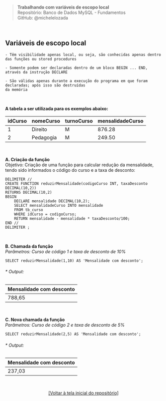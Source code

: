 > **Trabalhando com variáveis de escopo local**     
> Repositório: Banco de Dados MySQL - Fundamentos    
> GitHub: @michelelozada
&nbsp;
     
&nbsp;  
## Variáveis de escopo local 
```
- Têm visibilidade apenas local, ou seja, são conhecidas apenas dentro das funções ou stored procedures

- Somente podem ser declaradas dentro de um bloco BEGIN ... END, através da instrução DECLARE

- São válidas apenas durante a execução do programa em que foram declaradas; após isso são destruídas 
da memória
```
     
&nbsp;   

**A tabela a ser utilizada para os exemplos abaixo:**

| idCurso | nomeCurso      | turnoCurso | mensalidadeCurso |
| :--     | :--            | :--        | :--              |
| 1       | Direito		   | M          | 876.28           |
| 2	      | Pedagogia	   | M	        | 249.50           |

&nbsp;     

**A. Criação da função**  
Objetivo: Criação de uma função para calcular redução da mensalidade, tendo sido informados o código do curso e a taxa de desconto:
```mysql
DELIMITER //  
CREATE FUNCTION reduzirMensalidade(codigoCurso INT, taxaDesconto DECIMAL(10,2))
RETURNS DECIMAL(10,2)
BEGIN
    DECLARE mensalidade DECIMAL(10,2);
    SELECT mensalidadeCurso INTO mensalidade
    FROM tb_curso
    WHERE idCurso = codigoCurso;
    RETURN mensalidade - mensalidade * taxaDesconto/100;
END //
DELIMITER ; 
```
&nbsp;    

**B. Chamada da função**  
*Parâmetros: Curso de código 1 e taxa de desconto de 10%*
```mysql
SELECT reduzirMensalidade(1,10) AS 'Mensalidade com desconto';
```
###### * Output: 
| Mensalidade com desconto |
| :---					   |					
| 788,65		           |

&nbsp;  

**C. Nova chamada da função**     
*Parâmetros: Curso de código 2 e taxa de desconto de 5%*
```mysql
SELECT reduzirMensalidade(2,5) AS 'Mensalidade com desconto';
```
###### * Output: 
| Mensalidade com desconto |
| :---					   |					
| 237,03				   |

&nbsp;

<div align="center">
<a href="https://github.com/michelelozada/MySQL-Study-Notes">[Voltar à tela inicial do repositório]</a>
</div>